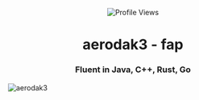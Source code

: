  <p align="center">
    <img src="https://komarev.com/ghpvc/?username=aerodak3" alt="Profile Views">
  </p>
<h1 align="center">aerodak3 - fap</h1>
<h3 align="center">Fluent in Java, C++, Rust, Go</h3>

<p>&nbsp;<img align="center" src="https://github-readme-stats.vercel.app/api?username=aerodak3&show_icons=true&locale=en" alt="aerodak3" /></p>
